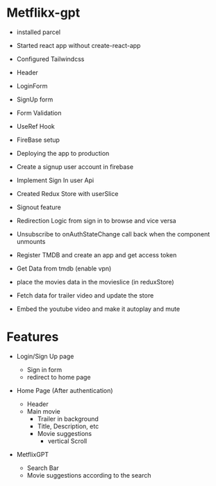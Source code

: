 # Metflikx-gpt

- installed parcel
- Started react app without create-react-app
- Configured Tailwindcss

- Header
- LoginForm
- SignUp form
- Form Validation
- UseRef Hook
- FireBase setup
- Deploying the app to production
- Create a signup user account in firebase
- Implement Sign In user Api
- Created Redux Store with userSlice
- Signout feature
- Redirection Logic from sign in to browse and vice versa
- Unsubscribe to onAuthStateChange call back when the component unmounts
- Register TMDB and create an app and get access token
- Get Data from tmdb (enable vpn)
- place the movies data in the movieslice (in reduxStore)
- Fetch data for trailer video and update the store
- Embed the youtube video and make it autoplay and mute


# Features

- Login/Sign Up page

  - Sign in form
  - redirect to home page

- Home Page (After authentication)

  - Header
  - Main movie
    - Trailer in background
    - Title, Description, etc
    - Movie suggestions
      - vertical Scroll

- MetflixGPT
  - Search Bar
  - Movie suggestions according to the search
